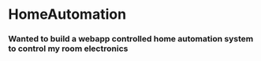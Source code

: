 # HomeAutomation

### Wanted to build a webapp controlled home automation system to control my room electronics
